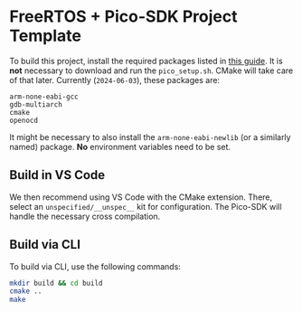 # FreeRTOS + Pico-SDK Project Template

To build this project, install the required packages listed in
[this guide](https://learn.arm.com/learning-paths/microcontrollers/rpi_pico/sdk/).
It is **not** necessary to download and run the `pico_setup.sh`.
CMake will take care of that later.
Currently (`2024-06-03`), these packages are:
```
arm-none-eabi-gcc
gdb-multiarch
cmake
openocd
```
It might be necessary to also install the `arm-none-eabi-newlib` (or a similarly named) package.
**No** environment variables need to be set.

## Build in VS Code

We then recommend using VS Code with the CMake extension.
There, select an `unspecified/__unspec__` kit for configuration.
The Pico-SDK will handle the necessary cross compilation.

## Build via CLI

To build via CLI, use the following commands:

```bash
mkdir build && cd build
cmake ..
make
```